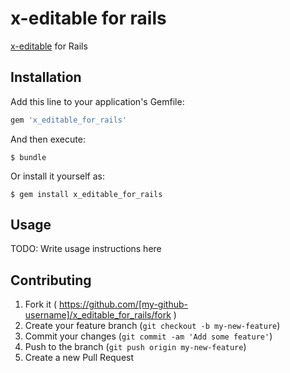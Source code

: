 # x-editable for rails

[x-editable](https://github.com/vitalets/x-editable) for Rails

## Installation

Add this line to your application's Gemfile:

```ruby
gem 'x_editable_for_rails'
```

And then execute:

    $ bundle

Or install it yourself as:

    $ gem install x_editable_for_rails

## Usage

TODO: Write usage instructions here

## Contributing

1. Fork it ( https://github.com/[my-github-username]/x_editable_for_rails/fork )
2. Create your feature branch (`git checkout -b my-new-feature`)
3. Commit your changes (`git commit -am 'Add some feature'`)
4. Push to the branch (`git push origin my-new-feature`)
5. Create a new Pull Request
